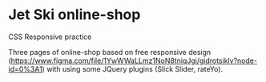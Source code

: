 # Jet Ski online-shop
CSS Responsive practice

Three pages of online-shop based on free responsive design (https://www.figma.com/file/1YwWWaLLmz1NoN8tniqJgi/gidrotsikly?node-id=0%3A1) with using some JQuery plugins (Slick Slider, rateYo). 